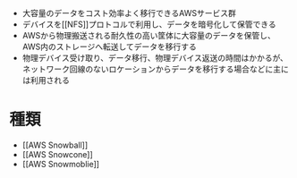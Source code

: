 - 大容量のデータをコスト効率よく移行できるAWSサービス群
- デバイスを[[NFS]]プロトコルで利用し、データを暗号化して保管できる
- AWSから物理搬送される耐久性の高い筐体に大容量のデータを保管し、AWS内のストレージへ転送してデータを移行する
- 物理デバイス受け取り、データ移行、物理デバイス返送の時間はかかるが、ネットワーク回線のないロケーションからデータを移行する場合などに主には利用される

# 種類
- [[AWS Snowball]]
- [[AWS Snowcone]]
- [[AWS Snowmoblie]]